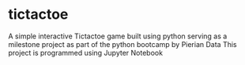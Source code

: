 # tictactoe
A simple interactive Tictactoe game built using python serving as a milestone project as part of the python bootcamp by Pierian Data
This project is programmed using Jupyter Notebook
